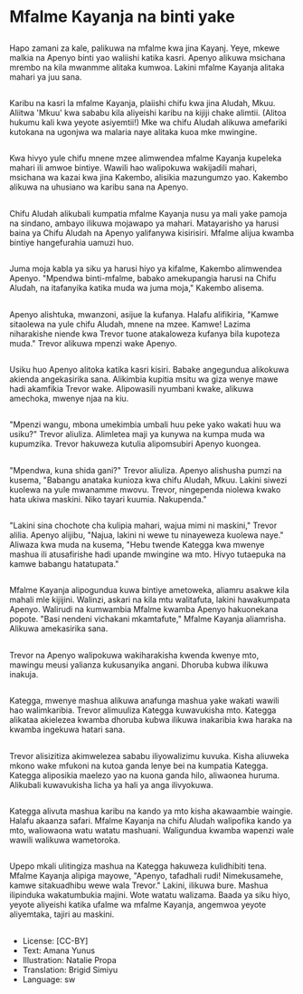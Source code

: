 # Mfalme Kayanja na binti yake

##
Hapo zamani za kale, palikuwa na
mfalme kwa jina Kayanj. Yeye,
mkewe malkia na Apenyo binti yao
waliishi katika kasri.
Apenyo alikuwa msichana mrembo
na kila mwanmme alitaka kumwoa.
Lakini mfalme Kayanja alitaka
mahari ya juu sana.

##
Karibu na kasri la mfalme Kayanja,
plaiishi chifu kwa jina Aludah, Mkuu.
Aliitwa 'Mkuu' kwa sababu kila
aliyeishi karibu na kijiji chake
alimtii. (Alitoa hukumu kali kwa
yeyote asiyemtii!)
Mke wa chifu Aludah alikuwa
amefariki kutokana na ugonjwa wa
malaria naye alitaka kuoa mke
mwingine.

##
Kwa hivyo yule chifu mnene mzee
alimwendea mfalme Kayanja
kupeleka mahari ili amwoe bintiye.
Wawili hao walipokuwa wakijadili
mahari, msichana wa kazai kwa jina
Kakembo, alisikia mazungumzo yao.
Kakembo alikuwa na uhusiano wa
karibu sana na Apenyo.

##
Chifu Aludah alikubali kumpatia
mfalme Kayanja nusu ya mali yake
pamoja na sindano, ambayo ilikuwa
mojawapo ya mahari.
Matayarisho ya harusi baina ya
Chifu Aludah na Apenyo yalifanywa
kisirisiri.
Mfalme alijua kwamba bintiye
hangefurahia uamuzi huo.

##
Juma moja kabla ya siku ya harusi
hiyo ya kifalme, Kakembo
alimwendea Apenyo.
"Mpendwa binti-mfalme, babako
amekupangia harusi na Chifu
Aludah, na itafanyika katika muda
wa juma moja," Kakembo alisema.

##
Apenyo alishtuka, mwanzoni, asijue
la kufanya.
Halafu alifikiria, "Kamwe sitaolewa
na yule chifu Aludah, mnene na
mzee. Kamwe! Lazima niharakishe
niende kwa Trevor tuone
atakaloweza kufanya bila kupoteza
muda."
Trevor alikuwa mpenzi wake
Apenyo.

##
Usiku huo Apenyo alitoka katika
kasri kisiri. Babake angegundua
alikokuwa akienda angekasirika
sana.
Alikimbia kupitia msitu wa giza
wenye mawe hadi akamfikia Trevor
wake.
Alipowasili nyumbani kwake,
alikuwa amechoka, mwenye njaa na
kiu.

##
"Mpenzi wangu, mbona umekimbia
umbali huu peke yako wakati huu
wa usiku?" Trevor aliuliza.
Alimletea maji ya kunywa na kumpa
muda wa kupumzika.
Trevor hakuweza kutulia
alipomsubiri Apenyo kuongea.

##
"Mpendwa, kuna shida gani?" Trevor
aliuliza.
Apenyo alishusha pumzi na kusema,
"Babangu anataka kunioza kwa
chifu Aludah, Mkuu. Lakini siwezi
kuolewa na yule mwanamme
mwovu. Trevor, ningependa niolewa
kwako hata ukiwa maskini. Niko
tayari kuumia. Nakupenda."

##
"Lakini sina chochote cha kulipia
mahari, wajua mimi ni maskini,"
Trevor alilia.
Apenyo alijibu, "Najua, lakini ni
wewe tu ninayeweza kuolewa
naye."
Aliwaza kwa muda na kusema,
"Hebu twende Kategga kwa
mwenye mashua ili atusafirishe
hadi upande mwingine wa mto.
Hivyo tutaepuka na kamwe
babangu hatatupata."

##
Mfalme Kayanja alipogundua kuwa
bintiye ametoweka, aliamru asakwe
kila mahali mle kijijini.
Walinzi, askari na kila mtu
walitafuta, lakini hawakumpata
Apenyo.
Walirudi na kumwambia Mfalme
kwamba Apenyo hakuonekana
popote.
"Basi nendeni vichakani
mkamtafute," Mfalme Kayanja
aliamrisha. Alikuwa amekasirika
sana.

##
Trevor na Apenyo walipokuwa
wakiharakisha kwenda kwenye mto,
mawingu meusi yalianza
kukusanyika angani.
Dhoruba kubwa ilikuwa inakuja.

##
Kategga, mwenye mashua alikuwa
anafunga mashua yake wakati
wawili hao walimkaribia.
Trevor alimuuliza Kategga
kuwavukisha mto.
Kategga alikataa akielezea kwamba
dhoruba kubwa ilikuwa inakaribia
kwa haraka na kwamba ingekuwa
hatari sana.

##
Trevor alisizitiza akimwelezea
sababu iliyowalizimu kuvuka. Kisha
aliuweka mkono wake mfukoni na
kutoa ganda lenye bei na kumpatia
Kategga.
Kategga aliposikia maelezo yao na
kuona ganda hilo, aliwaonea
huruma. Alikubali kuwavukisha licha
ya hali ya anga ilivyokuwa.

##
Kategga alivuta mashua karibu na
kando ya mto kisha akawaambie
waingie.
Halafu akaanza safari.
Mfalme Kayanja na chifu Aludah
walipofika kando ya mto,
waliowaona watu watatu mashuani.
Waligundua kwamba wapenzi wale
wawili walikuwa wametoroka.

##
Upepo mkali ulitingiza mashua na
Kategga hakuweza kulidhibiti tena.
Mfalme Kayanja alipiga mayowe,
"Apenyo, tafadhali rudi!
Nimekusamehe, kamwe
sitakuadhibu wewe wala Trevor."
Lakini, ilikuwa bure. Mashua
ilipinduka wakatumbukia majini.
Wote watatu walizama.
Baada ya siku hiyo, yeyote aliyeishi
katika ufalme wa mfalme Kayanja,
angemwoa yeyote aliyemtaka, tajiri
au maskini.

##
* License: [CC-BY]
* Text: Amana Yunus
* Illustration: Natalie Propa
* Translation: Brigid Simiyu
* Language: sw

